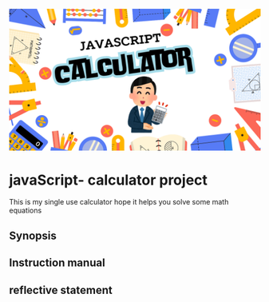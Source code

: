 <p align="center">
  <a href="https://connz17.github.io/javaScript-calculator-project/" rel="noopener">
 <img src="./images/JS Calculator.png" alt="Project logo"></a>
</p>

# javaScript- calculator project
This is my single use calculator hope it helps you solve some math equations


## Synopsis



## Instruction manual

## reflective statement